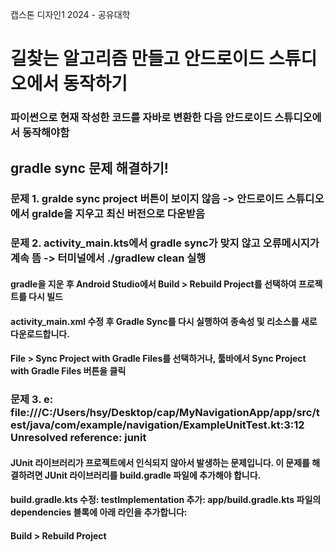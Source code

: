 캡스톤 디자인1 2024 - 공유대학 

# 길찾는 알고리즘 만들고 안드로이드 스튜디오에서 동작하기
### 파이썬으로 현재 작성한 코드를 자바로 변환한 다음 안드로이드 스튜디오에서 동작해야함

## gradle sync 문제 해결하기!
### 문제 1. gralde sync project 버튼이 보이지 않음 -> 안드로이드 스튜디오에서 gralde을 지우고 최신 버전으로 다운받음
### 문제 2. activity_main.kts에서 gradle sync가 맞지 않고 오류메시지가 계속 뜸 -> 터미널에서 ./gradlew clean 실행
#### gradle을 지운 후 Android Studio에서 Build > Rebuild Project를 선택하여 프로젝트를 다시 빌드
#### activity_main.xml 수정 후 Gradle Sync를 다시 실행하여 종속성 및 리소스를 새로 다운로드합니다.
#### File > Sync Project with Gradle Files를 선택하거나, 툴바에서 Sync Project with Gradle Files 버튼을 클릭

### 문제 3. e: file:///C:/Users/hsy/Desktop/cap/MyNavigationApp/app/src/test/java/com/example/navigation/ExampleUnitTest.kt:3:12 Unresolved reference: junit
####  JUnit 라이브러리가 프로젝트에서 인식되지 않아서 발생하는 문제입니다. 이 문제를 해결하려면 JUnit 라이브러리를 build.gradle 파일에 추가해야 합니다.
#### build.gradle.kts 수정: testImplementation 추가: app/build.gradle.kts 파일의 dependencies 블록에 아래 라인을 추가합니다:
#### Build > Rebuild Project

